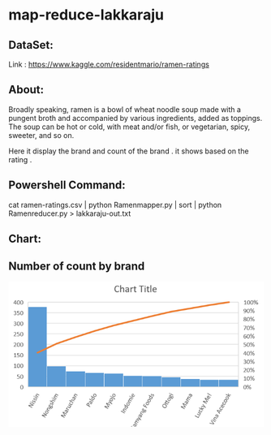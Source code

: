 # map-reduce-lakkaraju
## DataSet:
Link : https://www.kaggle.com/residentmario/ramen-ratings

## About:
Broadly speaking, ramen is a bowl of wheat noodle soup made with a pungent broth and accompanied by various ingredients, added as toppings. The soup can be hot or cold, with meat and/or fish, or vegetarian, spicy, sweeter, and so on.

Here it display the brand and count of the brand . it shows based on the rating . 

## Powershell Command:
cat ramen-ratings.csv | python Ramenmapper.py | sort  | python Ramenreducer.py > lakkaraju-out.txt

## Chart:
## Number of count by brand
 ![Top 10 Brands](TopTenBrands.PNG)